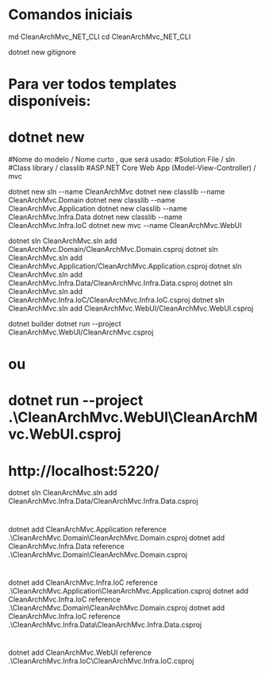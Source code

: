# Comandos iniciais

md CleanArchMvc_NET_CLI
cd CleanArchMvc_NET_CLI

dotnet new gitignore

# Para ver todos templates disponíveis:
# dotnet new

#Nome do modelo / Nome curto , que será usado:
#Solution File   / sln
#Class library   / classlib
#ASP.NET Core Web App (Model-View-Controller) / mvc

dotnet new sln --name CleanArchMvc
dotnet new classlib --name CleanArchMvc.Domain
dotnet new classlib --name CleanArchMvc.Application
dotnet new classlib --name CleanArchMvc.Infra.Data
dotnet new classlib --name CleanArchMvc.Infra.IoC
dotnet new mvc --name CleanArchMvc.WebUI

dotnet sln CleanArchMvc.sln add CleanArchMvc.Domain/CleanArchMvc.Domain.csproj
dotnet sln CleanArchMvc.sln add CleanArchMvc.Application/CleanArchMvc.Application.csproj
dotnet sln CleanArchMvc.sln add CleanArchMvc.Infra.Data/CleanArchMvc.Infra.Data.csproj
dotnet sln CleanArchMvc.sln add CleanArchMvc.Infra.IoC/CleanArchMvc.Infra.IoC.csproj
dotnet sln CleanArchMvc.sln add CleanArchMvc.WebUI/CleanArchMvc.WebUI.csproj

dotnet builder
dotnet run --project CleanArchMvc.WebUI/CleanArchMvc.csproj
# ou
# dotnet run --project .\CleanArchMvc.WebUI\CleanArchMvc.WebUI.csproj
# http://localhost:5220/

dotnet sln CleanArchMvc.sln add CleanArchMvc.Infra.Data/CleanArchMvc.Infra.Data.csproj

#
dotnet add CleanArchMvc.Application reference .\CleanArchMvc.Domain\CleanArchMvc.Domain.csproj
dotnet add CleanArchMvc.Infra.Data reference .\CleanArchMvc.Domain\CleanArchMvc.Domain.csproj
#
dotnet add CleanArchMvc.Infra.IoC reference .\CleanArchMvc.Application\CleanArchMvc.Application.csproj
dotnet add CleanArchMvc.Infra.IoC reference .\CleanArchMvc.Domain\CleanArchMvc.Domain.csproj
dotnet add CleanArchMvc.Infra.IoC reference .\CleanArchMvc.Infra.Data\CleanArchMvc.Infra.Data.csproj
#
dotnet add CleanArchMvc.WebUI reference .\CleanArchMvc.Infra.IoC\CleanArchMvc.Infra.IoC.csproj
